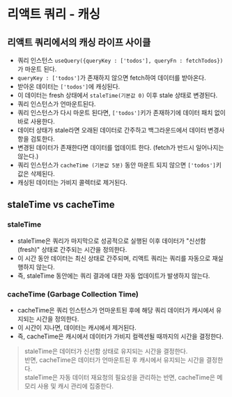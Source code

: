 # 리액트 쿼리 - 캐싱

## 리액트 쿼리에서의 캐싱 라이프 사이클

- 쿼리 인스턴스 `useQuery({queryKey : ['todos'], queryFn : fetchTodos})`가 마운트 된다.
- `queryKey : ['todos']`가 존재하지 않으면 fetch하여 데이터를 받아온다.
- 받아온 데이터는 `['todos']`에 캐싱된다.
- 이 데이터는 fresh 상태에서 `staleTime(기본값 0)` 이후 stale 상태로 변경된다.
- 쿼리 인스턴스가 언마운트된다.
- 쿼리 인스턴스가 다시 마운트 된다면, `['todos']`키가 존재하기에 데이터 패치 없이 바로 사용한다.
- 데이터 상태가 stale라면 오래된 데이터로 간주하고 백그라운드에서 데이터 변경사항을 검토한다.
- 변경된 데이터가 존재한다면 데이터를 업데이트 한다. (fetch가 반드시 일어나지는 않는다.)
- 쿼리 인스턴스가 `cacheTime (기본값 5분)` 동안 마운트 되지 않으면 `['todos']`키값은 삭제된다.
- 캐싱된 데이터는 가비지 콜렉터로 제거된다.

## staleTime vs cacheTime

### staleTime

- staleTime은 쿼리가 마지막으로 성공적으로 실행된 이후 데이터가 "신선함(fresh)" 상태로 간주되는 시간을 정의한다.
- 이 시간 동안 데이터는 최신 상태로 간주되며, 리액트 쿼리는 쿼리를 자동으로 재실행하지 않는다. 
- 즉, staleTime 동안에는 쿼리 결과에 대한 자동 업데이트가 발생하지 않는다.

### cacheTime (Garbage Collection Time)
- cacheTime은 쿼리 인스턴스가 언마운트된 후에 해당 쿼리 데이터가 캐시에서 유지되는 시간을 정의한다.
- 이 시간이 지나면, 데이터는 캐시에서 제거된다.
- 즉, cacheTime은 캐시에서 데이터가 가비지 컬렉션될 때까지의 시간을 결정한다.

> staleTime은 데이터가 신선함 상태로 유지되는 시간을 결정한다.  
> 반면, cacheTime은 데이터가 언마운트된 후 캐시에서 유지되는 시간을 결정한다.  
> staleTime은 자동 데이터 재요청의 필요성을 관리하는 반면, cacheTime은 메모리 사용 및 캐시 관리에 집중한다.


